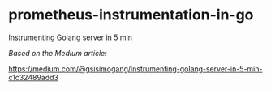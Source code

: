 # prometheus-instrumentation-in-go
Instrumenting Golang server in 5 min

*Based on the Medium article:*

https://medium.com/@gsisimogang/instrumenting-golang-server-in-5-min-c1c32489add3
